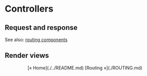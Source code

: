 Controllers
======

Request and response
------


See also: [routing components](./ROUTING.md)

Render views
------

<center>
[&laquo; Home](./../README.md)
[Routing &raquo;](./ROUTING.md)
</center>
